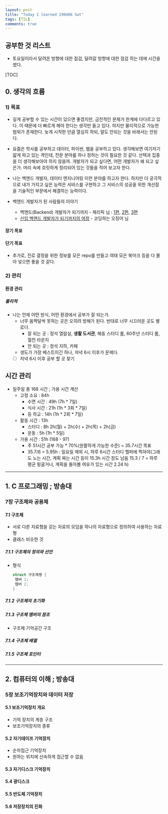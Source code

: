```yaml
---
layout: post
title: "Today I learned 190406 Sat"
tags: [TIL]
comments: true
---
```


## 공부한 것 리스트
- 토요일이라서 달려온 방향에 대한 점검, 달려갈 방향에 대한 점검 하는 데에 시간을 썼다.

[TOC]

## 0. 생각의 흐름

### 1) 목표

-  길게 공부할 수 있는 시간이 있으면 좋겠지만, 금전적인 문제가 한계에 다다르고 있다. 이 때문에 더 빠르게 해야 한다는 생각만 들고 있다. 하지만 물리적으로 가능한 범위가 존재한다. 늦게 시작한 만큼 열심히 하되, 말도 안되는 것을 바래서는 안된다.

- 요즘은 학사를 공부하고 데이터, 파이썬, 웹을 공부하고 있다. 생각해보면 여기저기 얇게 파고 있는 격인데, 전문 분야를 하나 정하는 것이 필요한 것 같다. 선택과 집중을 더 생각해보아야 하지 않을까. 개발자가 되고 싶다면, 어떤 개발자가 왜 되고 싶은가. 머리 속에 흐릿하게 정리되어 있는 것들을 적어 보고자 한다.

- 나는 백엔드 개발자, 데이터 엔지니어링 이런 분야를 하고자 한다. 하지만 더 궁극적으로 내가 가지고 싶은 능력은 서비스를 구현하고 그 서비스의 성공을 위한 개선점을 기술적인 부문에서 해결하는 능력이다.

- 백엔드 개발자가 된 사람들의 이야기
	- 백엔드(Backend) 개발자가 되기까지 - 체리픽 님 : [1편](https://cherrypick.co.kr/become_backend_developer/), [2편](https://cherrypick.co.kr/become_backend_developer_2/), [3편](https://cherrypick.co.kr/become_backend_developer_3/)
	- [신입 백엔드 개발자가 되기까지의 여정](https://effectivesquid.tistory.com/entry/%EC%8B%A0%EC%9E%85-%EB%B0%B1%EC%97%94%EB%93%9C-%EA%B0%9C%EB%B0%9C%EC%9E%90%EA%B0%80-%EB%90%98%EA%B8%B0%EA%B9%8C%EC%A7%80%EC%9D%98-%EC%97%AC%EC%A0%95) - 코딩하는 오징어 님

#### 장기 목표
#### 단기 목표

- 추가로, 진로 결정을 위한 정보를 모은 repo를 만들고 여태 모은 북마크 등을 다 몰아 넣으면 좋을 것 같다.

### 2) 관리

#### 환경 관리
##### 물리적
- 나는 언제 어떤 방식, 어떤 환경에서 공부가 잘 되는가.
	- 너무 옴짝달싹 못하는 곳은 오히려 방해가 된다. 반대로 너무 시끄러운 곳도 별로다.
		- 잘 되는 곳 : 정석 열람실, **생활 도서관**, 해동 스터디 룸, 60주년 스터디 룸, 월천 라운지
		- 안 되는 곳 : 정석 지하, 카페
	- 생도가 가장 베스트이긴 하나, 저녁 6시 이후가 문제다.
	- [ ] 저녁 6시 이후 공부 할 곳 찾기

## 시간 관리
- 일주일 총 168 시간 ; 가용 시간 계산
	- 고정 소요 : 84h
		- 수면 시간 : 49h (7h * 7일)
		- 식사 시간 : 21h (1h * 3회 * 7일)
		- 등 하교 : 14h (1h * 2회 * 7일)
	- 활동 시간 : 13h
		- 스터디 : 8h 2h(월) + 2h(수) + 2h(목) + 2h(금)
		- 운동 : 5h (1h * 5일)
	- 가용 시간 : 51h (168 - 97)
		- 주 51시간 공부 가능 * 70%(원활하게 가능한 수준) = 35.7시간 목표
		- 35.7/6 = 5.95h : 일요일 제외 시, 하루 6시간 스터디 헬퍼에 찍혀야(그래도 노는 시간, 계획 짜는 시간 등이 15.3h 시간 정도 남음 15.3 / 7 = 하루 평균 뒹굴거나, 계획을 돌아볼 여유가 있는 시간 2.24 h)

***
## 1. C 프로그래밍 ; 방송대

### 7장 구조체와 공용체

#### 7.1 구조체
- 서로 다른 자료형을 갖는 자료의 모임을 하나의 자료형으로 정의하여 사용하는 자료형
- 클래스 비슷한 것

##### 7.1.1 구조체의 정의와 선언
- 형식
	```c
	struct 구조체명 {
	 멤버 1;
	 멤버 2;
	}
	```

##### 7.1.2 구조체의 초기화

##### 7.1.3 구조체 멤버의 참조
- 구조체 기억공간 구조

##### 7.1.4 구조체 배열

##### 7.1.5 구조체 포인터

***
## 2. 컴퓨터의 이해 ; 방송대

### 5장 보조기억장치와 데이터 저장

#### 5.1 보조기억장치 개요
- 기억 장치의 계층 구조
- 보조기억장치의 종류

#### 5.2 자기테이프 기억장치
- 순차접근 기억장치
- 원하는 위치에 신속하게 접근할 수 없음

#### 5.3 자기디스크 기억장치

#### 5.4 광디스크

#### 5.5 반도체 기억장치

#### 5.6 저장장치의 진화
